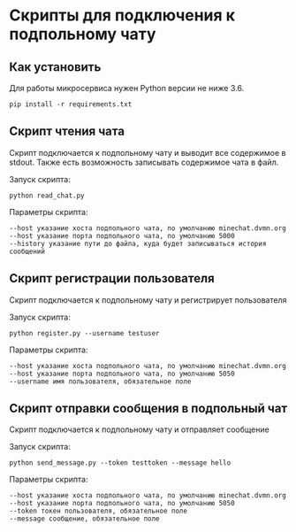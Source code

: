 # Скрипты для подключения к подпольному чату

## Как установить
Для работы микросервиса нужен Python версии не ниже 3.6.

```
pip install -r requirements.txt
```

## Скрипт чтения чата
Скрипт подключается к подпольному чату и выводит все содержимое в stdout.
Также есть возможность записывать содержимое чата в файл.

Запуск скрипта:
```
python read_chat.py
```
Параметры скрипта:
```
--host указание хоста подпольного чата, по умолчанию minechat.dvmn.org
--host указание порта подпольного чата, по умолчанию 5000
--history указание пути до файла, куда будет записываться история сообщений
```

## Скрипт регистрации пользователя
Скрипт подключается к подпольному чату и регистрирует пользователя

Запуск скрипта:
```
python register.py --username testuser
```
Параметры скрипта:
```
--host указание хоста подпольного чата, по умолчанию minechat.dvmn.org
--host указание порта подпольного чата, по умолчанию 5050
--username имя пользователя, обязательное поле
```

## Скрипт отправки сообщения в подпольный чат
Скрипт подключается к подпольному чату и отправляет сообщение

Запуск скрипта:
```
python send_message.py --token testtoken --message hello
```
Параметры скрипта:
```
--host указание хоста подпольного чата, по умолчанию minechat.dvmn.org
--host указание порта подпольного чата, по умолчанию 5050
--token токен пользователя, обязательное поле
--message сообщение, обязательное поле
```
